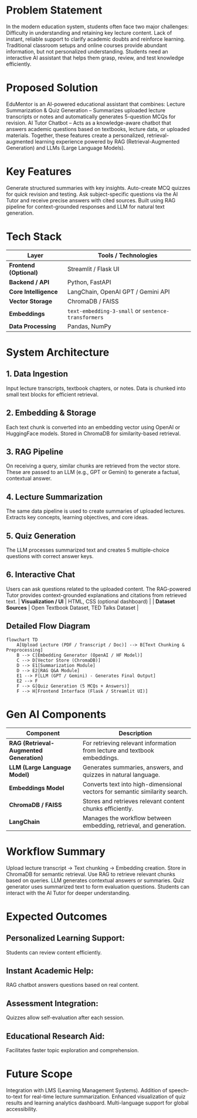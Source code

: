 # Problem Statement

In the modern education system, students often face two major challenges:
Difficulty in understanding and retaining key lecture content.
Lack of instant, reliable support to clarify academic doubts and reinforce learning.
Traditional classroom setups and online courses provide abundant information, but not personalized understanding. Students need an interactive AI assistant that helps them grasp, review, and test knowledge efficiently.

# Proposed Solution

EduMentor is an AI-powered educational assistant that combines:
Lecture Summarization & Quiz Generation – Summarizes uploaded lecture transcripts or notes and automatically generates 5-question MCQs for revision.
AI Tutor Chatbot – Acts as a knowledge-aware chatbot that answers academic questions based on textbooks, lecture data, or uploaded materials.
Together, these features create a personalized, retrieval-augmented learning experience powered by RAG (Retrieval-Augmented Generation) and LLMs (Large Language Models).

# Key Features

Generate structured summaries with key insights.
Auto-create MCQ quizzes for quick revision and testing.
Ask subject-specific questions via the AI Tutor and receive precise answers with cited sources.
Built using RAG pipeline for context-grounded responses and LLM for natural text generation.

# Tech Stack

| Layer                   | Tools / Technologies                                |
| ----------------------- | --------------------------------------------------- |
| **Frontend (Optional)** | Streamlit / Flask UI                                |
| **Backend / API**       | Python, FastAPI                                     |
| **Core Intelligence**   | LangChain, OpenAI GPT / Gemini API                  |
| **Vector Storage**      | ChromaDB / FAISS                                    |
| **Embeddings**          | `text-embedding-3-small` or `sentence-transformers` |
| **Data Processing**     | Pandas, NumPy                                       |

# System Architecture

## 1. Data Ingestion
Input lecture transcripts, textbook chapters, or notes.
Data is chunked into small text blocks for efficient retrieval.

## 2. Embedding & Storage
Each text chunk is converted into an embedding vector using OpenAI or HuggingFace models.
Stored in ChromaDB for similarity-based retrieval.

## 3. RAG Pipeline
On receiving a query, similar chunks are retrieved from the vector store.
These are passed to an LLM (e.g., GPT or Gemini) to generate a factual, contextual answer.

## 4. Lecture Summarization
The same data pipeline is used to create summaries of uploaded lectures.
Extracts key concepts, learning objectives, and core ideas.

## 5. Quiz Generation
The LLM processes summarized text and creates 5 multiple-choice questions with correct answer keys.

## 6. Interactive Chat
Users can ask questions related to the uploaded content.
The RAG-powered Tutor provides context-grounded explanations and citations from retrieved text.
| **Visualization / UI**  | HTML, CSS (optional dashboard)                      |
| **Dataset Sources**     | Open Textbook Dataset, TED Talks Dataset            |


## Detailed Flow Diagram

```mermaid
flowchart TD
    A[Upload Lecture (PDF / Transcript / Doc)] --> B[Text Chunking & Preprocessing]
    B --> C[Embedding Generator (OpenAI / HF Model)]
    C --> D[Vector Store (ChromaDB)]
    D --> E1[Summarization Module]
    D --> E2[RAG Q&A Module]
    E1 --> F[LLM (GPT / Gemini) - Generates Final Output]
    E2 --> F
    F --> G[Quiz Generation (5 MCQs + Answers)]
    F --> H[Frontend Interface (Flask / Streamlit UI)]

```

# Gen AI Components

| Component                                | Description                                                                 |
| ---------------------------------------- | --------------------------------------------------------------------------- |
| **RAG (Retrieval-Augmented Generation)** | For retrieving relevant information from lecture and textbook embeddings.   |
| **LLM (Large Language Model)**           | Generates summaries, answers, and quizzes in natural language.              |
| **Embeddings Model**                     | Converts text into high-dimensional vectors for semantic similarity search. |
| **ChromaDB / FAISS**                     | Stores and retrieves relevant content chunks efficiently.                   |
| **LangChain**                            | Manages the workflow between embedding, retrieval, and generation.          |

# Workflow Summary

Upload lecture transcript → Text chunking → Embedding creation.
Store in ChromaDB for semantic retrieval.
Use RAG to retrieve relevant chunks based on queries.
LLM generates contextual answers or summaries.
Quiz generator uses summarized text to form evaluation questions.
Students can interact with the AI Tutor for deeper understanding.

# Expected Outcomes
## Personalized Learning Support:
Students can review content efficiently.
## Instant Academic Help: 
RAG chatbot answers questions based on real content.
## Assessment Integration: 
Quizzes allow self-evaluation after each session.
## Educational Research Aid: 
Facilitates faster topic exploration and comprehension.

# Future Scope

Integration with LMS (Learning Management Systems).
Addition of speech-to-text for real-time lecture summarization.
Enhanced visualization of quiz results and learning analytics dashboard.
Multi-language support for global accessibility.
